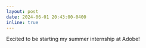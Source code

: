 ```yaml
---
layout: post
date: 2024-06-01 20:43:00-0400
inline: true
---
```


Excited to be starting my summer internship at Adobe!
